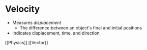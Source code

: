 # Velocity

- Measures *displacement*
  - The difference between an object's final and initial positions
- Indicates displacement, time, and direction

[[Physics]] [[Vector]]

